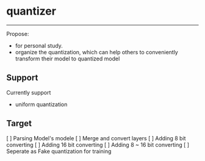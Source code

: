 # quantizer

----
Propose:
* for personal study.  
* organize the quantization, which can help others to conveniently transform their model to quantized model  

## Support 

Currently support 
* uniform quantization


## Target
[ ] Parsing Model's modele
[ ] Merge and convert layers
[ ] Adding 8 bit converting 
[ ] Adding 16 bit converting 
[ ] Adding 8 ~ 16 bit converting 
[ ] Seperate as  Fake quantization for training 
